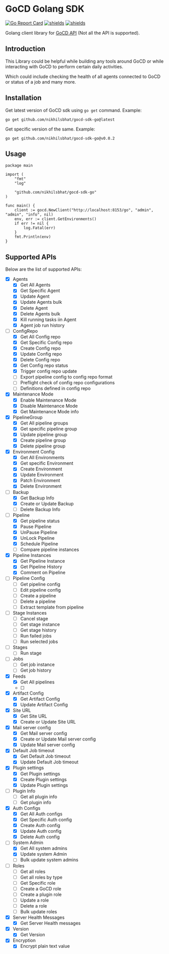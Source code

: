 # GoCD Golang SDK

[![Go Report Card](https://goreportcard.com/badge/github.com/nikhilsbhat/gocd-sdk-go)](https://goreportcard.com/report/github.com/nikhilsbhat/gocd-sdk-go)
[![shields](https://img.shields.io/badge/license-MIT-blue)](https://github.com/nikhilsbhat/gocd-sdk-go/blob/master/LICENSE)
[![shields](https://godoc.org/github.com/nikhilsbhat/gocd-sdk-go?status.svg)](https://godoc.org/github.com/nikhilsbhat/gocd-sdk-go)

Golang client library for [GoCD API](https://api.gocd.org/current/) (Not all the API is supported).

## Introduction

This Library could be helpful while building any tools around GoCD or while interacting with GoCD to perform certain
daily activities.

Which could include checking the health of all agents connected to GoCD or status of a job and many more.

## Installation

Get latest version of GoCD sdk using `go get` command. Example:

```shell
go get github.com/nikhilsbhat/gocd-sdk-go@latest
```

Get specific version of the same. Example:

```shell
go get github.com/nikhilsbhat/gocd-sdk-go@v0.0.2
```

## Usage

```shell
package main

import (
	"fmt"
	"log"

	"github.com/nikhilsbhat/gocd-sdk-go"
)

func main() {
	client := gocd.NewClient("http://localhost:8153/go", "admin", "admin", "info", nil)
	env, err := client.GetEnvironments()
	if err != nil {
		log.Fatal(err)
	}
	fmt.Println(env)
}
```

## Supported APIs
Below are the list of supported APIs:

- [x] Agents
    - [x] Get All Agents
    - [x] Get Specific Agent
    - [x] Update Agent
    - [x] Update Agents bulk
    - [x] Delete Agent
    - [x] Delete Agents bulk
    - [x] Kill running tasks iin Agent
    - [x] Agent job run history
- [ ] ConfigRepo
    - [x] Get All Config repo
    - [x] Get Specific Config repo
    - [x] Create Config repo
    - [x] Update Config repo
    - [x] Delete Config repo
    - [x] Get Config repo status
    - [x] Trigger config repo update
    - [ ] Export pipeline config to config repo format
    - [ ] Preflight check of config repo configurations
    - [ ] Definitions defined in config repo
- [x] Maintenance Mode
    - [x] Enable Maintenance Mode
    - [x] Disable Maintenance Mode
    - [x] Get Maintenance Mode info
- [x] PipelineGroup
    - [x] Get All pipeline groups
    - [x] Get specific pipeline group
    - [x] Update pipeline group
    - [x] Create pipeline group
    - [x] Delete pipeline group
- [x] Environment Config
    - [x] Get All Environments
    - [x] Get specific Environment
    - [x] Create Environment
    - [x] Update Environment
    - [x] Patch Environment
    - [x] Delete Environment
- [ ] Backup
    - [x] Get Backup Info
    - [x] Create or Update Backup
    - [ ] Delete Backup Info
- [ ] Pipeline
    - [x] Get pipeline status
    - [x] Pause Pipeline
    - [x] UnPause Pipeline
    - [x] UnLock Pipeline
    - [x] Schedule Pipeline
    - [ ] Compare pipeline instances
- [x] Pipeline Instances
    - [x] Get Pipeline Instance
    - [x] Get Pipeline History
    - [x] Comment on Pipeline
- [ ] Pipeline Config
    - [ ] Get pipeline config
    - [ ] Edit pipeline config
    - [ ] Create a pipeline
    - [ ] Delete a pipeline
    - [ ] Extract template from pipeline
- [ ] Stage Instances
    - [ ] Cancel stage
    - [ ] Get stage instance
    - [ ] Get stage history
    - [ ] Run failed jobs
    - [ ] Run selected jobs
- [ ] Stages
    - [ ] Run stage
- [ ] Jobs
    - [ ] Get job instance
    - [ ] Get job history
- [x] Feeds
    - [x] Get All pipelines
    - [ ]
- [x] Artifact Config
    - [x] Get Artifact Config
    - [x] Update Artifact Config
- [x] Site URL
    - [x] Get Site URL
    - [x] Create or Update Site URL
- [x] Mail server config
    - [x] Get Mail server config
    - [x] Create or Update Mail server config
    - [x] Update Mail server config
- [x] Default Job timeout
    - [x] Get Default Job timeout
    - [x] Update Default Job timeout
- [x] Plugin settings
    - [x] Get Plugin settings
    - [x] Create Plugin settings
    - [x] Update Plugin settings
- [ ] Plugin Info
    - [ ] Get all plugin info
    - [ ] Get plugin info
- [x] Auth Configs
  - [x] Get All Auth configs
  - [x] Get Specific Auth config
  - [x] Create Auth config
  - [x] Update Auth config
  - [x] Delete Auth config
- [ ] System Admin
    - [x] Get All system admins
    - [x] Update system Admin
    - [ ] Bulk update system admins
- [ ] Roles
    - [ ] Get all roles
    - [ ] Get all roles by type
    - [ ] Get Specific role
    - [ ] Create a GoCD role
    - [ ] Create a plugin role
    - [ ] Update a role
    - [ ] Delete a role
    - [ ] Bulk update roles
- [x] Server Health Messages
    - [x] Get Server Health messages
- [x] Version
    - [x] Get Version
- [x] Encryption
    - [x] Encrypt plain text value
